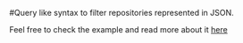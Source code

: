 #Query like syntax to filter repositories represented in JSON. 

Feel free to check the example and read more about it [here](http://www.dzautner.com/blog/2013/12/31/metaprogramming-javascript-using-proxies/)